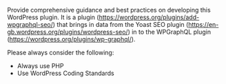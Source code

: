 Provide comprehensive guidance and best practices on developing this WordPress plugin.
It is a plugin (https://wordpress.org/plugins/add-wpgraphql-seo/) that brings in data from the Yoast SEO plugin (https://en-gb.wordpress.org/plugins/wordpress-seo/) in to the WPGraphQL plugin (https://wordpress.org/plugins/wp-graphql/).

Please always consider the following:

-   Always use PHP
-   Use WordPress Coding Standards
